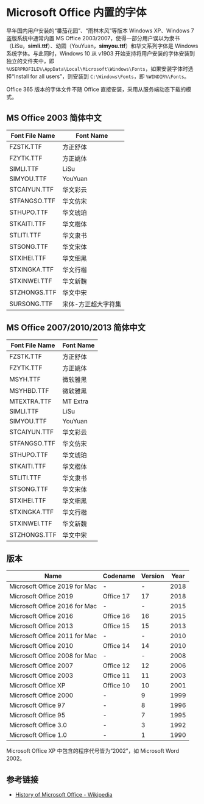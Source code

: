 # Microsoft Office 内置的字体

早年国内用户安装的“番茄花园”、“雨林木风”等版本 Windows XP、Windows 7 盗版系统中通常内置 MS Office 2003/2007，使得一部分用户误以为隶书（LiSu，**simli.ttf**）、幼圆（YouYuan，**simyou.ttf**）和华文系列字体是 Windows 系统字体。与此同时，Windows 10 从 v1903 开始支持将用户安装的字体安装到独立的文件夹中，即 `%USERPROFILE%\AppData\Local\Microsoft\Windows\Fonts`，如果安装字体时选择“Install for all users”，则安装到 `C:\Windows\Fonts`，即 `%WINDIR%\Fonts`。

Office 365 版本的字体文件不随 Office 直接安装，采用从服务端动态下载的模式。

## MS Office 2003 简体中文

| Font File Name | Font Name        |
| -------------- | ---------------- |
| FZSTK.TTF      | 方正舒体   |
| FZYTK.TTF      | 方正姚体   |
| SIMLI.TTF      | LiSu      |
| SIMYOU.TTF     | YouYuan   |
| STCAIYUN.TTF   | 华文彩云   |
| STFANGSO.TTF   | 华文仿宋   |
| STHUPO.TTF     | 华文琥珀   |
| STKAITI.TTF    | 华文楷体   |
| STLITI.TTF     | 华文隶书   |
| STSONG.TTF     | 华文宋体   |
| STXIHEI.TTF    | 华文细黑   |
| STXINGKA.TTF   | 华文行楷   |
| STXINWEI.TTF   | 华文新魏   |
| STZHONGS.TTF   | 华文中宋   |
| SURSONG.TTF    | 宋体-方正超大字符集 |

## MS Office 2007/2010/2013 简体中文

| Font File Name | Font Name |
| -------------- | --------- |
| FZSTK.TTF      | 方正舒体   |
| FZYTK.TTF      | 方正姚体   |
| MSYH.TTF       | 微软雅黑   |
| MSYHBD.TTF     | 微软雅黑   |
| MTEXTRA.TTF    | MT Extra  |
| SIMLI.TTF      | LiSu      |
| SIMYOU.TTF     | YouYuan   |
| STCAIYUN.TTF   | 华文彩云   |
| STFANGSO.TTF   | 华文仿宋   |
| STHUPO.TTF     | 华文琥珀   |
| STKAITI.TTF    | 华文楷体   |
| STLITI.TTF     | 华文隶书   |
| STSONG.TTF     | 华文宋体   |
| STXIHEI.TTF    | 华文细黑   |
| STXINGKA.TTF   | 华文行楷   |
| STXINWEI.TTF   | 华文新魏   |
| STZHONGS.TTF   | 华文中宋   |

## 版本

| Name                          | Codename  | Version | Year |
| ----------------------------- | --------- | ------- | ---- |
| Microsoft Office 2019 for Mac | -         | -       | 2018 |
| Microsoft Office 2019         | Office 17 | 17      | 2018 |
| Microsoft Office 2016 for Mac | -         | -       | 2015 |
| Microsoft Office 2016         | Office 16 | 16      | 2015 |
| Microsoft Office 2013         | Office 15 | 15      | 2013 |
| Microsoft Office 2011 for Mac | -         | -       | 2010 |
| Microsoft Office 2010         | Office 14 | 14      | 2010 |
| Microsoft Office 2008 for Mac | -         | -       | 2008 |
| Microsoft Office 2007         | Office 12 | 12      | 2006 |
| Microsoft Office 2003         | Office 11 | 11      | 2003 |
| Microsoft Office XP           | Office 10 | 10      | 2001 |
| Microsoft Office 2000         | -         | 9       | 1999 |
| Microsoft Office 97           | -         | 8       | 1996 |
| Microsoft Office 95           | -         | 7       | 1995 |
| Microsoft Office 3.0          | -         | 3       | 1992 |
| Microsoft Office 1.0          | -         | 1       | 1990 |

Microsoft Office XP 中包含的程序代号皆为“2002”，如 Microsoft Word 2002。

## 参考链接

- [History of Microsoft Office - Wikipedia](https://en.wikipedia.org/wiki/History_of_Microsoft_Office)
